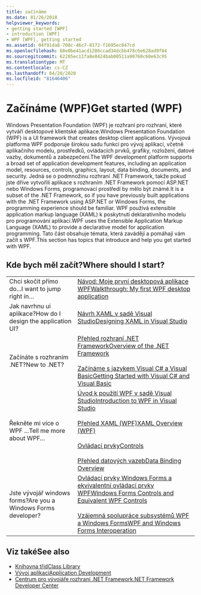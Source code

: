 ```yaml
---
title: začínáme
ms.date: 01/26/2018
helpviewer_keywords:
- getting started [WPF]
- introduction [WPF]
- WPF [WPF], getting started
ms.assetid: 04f91da8-708c-46c7-8172-f1695ec847cd
ms.openlocfilehash: 68e0be41acd1206ccad34dcbb478c6e628ad9f04
ms.sourcegitcommit: 62285ec11fa8e8424bab00511a90760c60e63c95
ms.translationtype: MT
ms.contentlocale: cs-CZ
ms.lasthandoff: 04/20/2020
ms.locfileid: "81646406"
---
```

# <a name="get-started-wpf"></a><span data-ttu-id="af274-102">Začínáme (WPF)</span><span class="sxs-lookup"><span data-stu-id="af274-102">Get started (WPF)</span></span>

<span data-ttu-id="af274-103">Windows Presentation Foundation (WPF) je rozhraní pro rozhraní, které vytváří desktopové klientské aplikace.</span><span class="sxs-lookup"><span data-stu-id="af274-103">Windows Presentation Foundation (WPF) is a UI framework that creates desktop client applications.</span></span> <span data-ttu-id="af274-104">Vývojová platforma WPF podporuje širokou sadu funkcí pro vývoj aplikací, včetně aplikačního modelu, prostředků, ovládacích prvků, grafiky, rozložení, datové vazby, dokumentů a zabezpečení.</span><span class="sxs-lookup"><span data-stu-id="af274-104">The WPF development platform supports a broad set of application development features, including an application model, resources, controls, graphics, layout, data binding, documents, and security.</span></span> <span data-ttu-id="af274-105">Jedná se o podmnožinu rozhraní .NET Framework, takže pokud jste dříve vytvořili aplikace s rozhraním .NET Framework pomocí ASP.NET nebo Windows Forms, programovací prostředí by mělo být známé.</span><span class="sxs-lookup"><span data-stu-id="af274-105">It is a subset of the .NET Framework, so if you have previously built applications with the .NET Framework using ASP.NET or Windows Forms, the programming experience should be familiar.</span></span> <span data-ttu-id="af274-106">WPF používá extensible application markup language (XAML) k poskytnutí deklarativního modelu pro programování aplikací.</span><span class="sxs-lookup"><span data-stu-id="af274-106">WPF uses the Extensible Application Markup Language (XAML) to provide a declarative model for application programming.</span></span> <span data-ttu-id="af274-107">Tato část obsahuje témata, která zavádějí a pomáhají vám začít s WPF.</span><span class="sxs-lookup"><span data-stu-id="af274-107">This section has topics that introduce and help you get started with WPF.</span></span>  
  
## <a name="where-should-i-start"></a><span data-ttu-id="af274-108">Kde bych měl začít?</span><span class="sxs-lookup"><span data-stu-id="af274-108">Where should I start?</span></span>  
  
|||  
|-|-|  
|<span data-ttu-id="af274-109">Chci skočit přímo do...</span><span class="sxs-lookup"><span data-stu-id="af274-109">I want to jump right in…</span></span>|[<span data-ttu-id="af274-110">Návod: Moje první desktopová aplikace WPF</span><span class="sxs-lookup"><span data-stu-id="af274-110">Walkthrough: My first WPF desktop application</span></span>](walkthrough-my-first-wpf-desktop-application.md)|  
|<span data-ttu-id="af274-111">Jak navrhnu ui aplikace?</span><span class="sxs-lookup"><span data-stu-id="af274-111">How do I design the application UI?</span></span>|[<span data-ttu-id="af274-112">Návrh XAML v sadě Visual Studio</span><span class="sxs-lookup"><span data-stu-id="af274-112">Designing XAML in Visual Studio</span></span>](/visualstudio/designers/designing-xaml-in-visual-studio)|  
|<span data-ttu-id="af274-113">Začínáte s rozhraním .NET?</span><span class="sxs-lookup"><span data-stu-id="af274-113">New to .NET?</span></span>|[<span data-ttu-id="af274-114">Přehled rozhraní .NET Framework</span><span class="sxs-lookup"><span data-stu-id="af274-114">Overview of the .NET Framework</span></span>](../../get-started/overview.md)<br /><br /> [<span data-ttu-id="af274-115">Začínáme s jazykem Visual C# a Visual Basic</span><span class="sxs-lookup"><span data-stu-id="af274-115">Getting Started with Visual C# and Visual Basic</span></span>](/visualstudio/ide/quickstart-visual-basic-console)|  
|<span data-ttu-id="af274-116">Řekněte mi více o WPF ...</span><span class="sxs-lookup"><span data-stu-id="af274-116">Tell me more about WPF…</span></span>|[<span data-ttu-id="af274-117">Úvod k použití WPF v sadě Visual Studio</span><span class="sxs-lookup"><span data-stu-id="af274-117">Introduction to WPF in Visual Studio</span></span>](introduction-to-wpf-in-vs.md)<br /><br /> [<span data-ttu-id="af274-118">Přehled XAML (WPF)</span><span class="sxs-lookup"><span data-stu-id="af274-118">XAML Overview (WPF)</span></span>](../../../desktop-wpf/fundamentals/xaml.md)<br /><br /> [<span data-ttu-id="af274-119">Ovládací prvky</span><span class="sxs-lookup"><span data-stu-id="af274-119">Controls</span></span>](../controls/index.md)<br /><br /> [<span data-ttu-id="af274-120">Přehled datových vazeb</span><span class="sxs-lookup"><span data-stu-id="af274-120">Data Binding Overview</span></span>](../../../desktop-wpf/data/data-binding-overview.md)|  
|<span data-ttu-id="af274-121">Jste vývojář windows forms?</span><span class="sxs-lookup"><span data-stu-id="af274-121">Are you a Windows Forms developer?</span></span>|[<span data-ttu-id="af274-122">Ovládací prvky Windows Forms a ekvivalentní ovládací prvky WPF</span><span class="sxs-lookup"><span data-stu-id="af274-122">Windows Forms Controls and Equivalent WPF Controls</span></span>](../advanced/windows-forms-controls-and-equivalent-wpf-controls.md)<br /><br /> [<span data-ttu-id="af274-123">Vzájemná spolupráce subsystémů WPF a Windows Forms</span><span class="sxs-lookup"><span data-stu-id="af274-123">WPF and Windows Forms Interoperation</span></span>](../advanced/wpf-and-windows-forms-interoperation.md)|  
  
## <a name="see-also"></a><span data-ttu-id="af274-124">Viz také</span><span class="sxs-lookup"><span data-stu-id="af274-124">See also</span></span>

- [<span data-ttu-id="af274-125">Knihovna tříd</span><span class="sxs-lookup"><span data-stu-id="af274-125">Class Library</span></span>](../class-library-wpf.md)
- [<span data-ttu-id="af274-126">Vývoj aplikací</span><span class="sxs-lookup"><span data-stu-id="af274-126">Application Development</span></span>](../app-development/index.md)
- [<span data-ttu-id="af274-127">Centrum pro vývojáře rozhraní .NET Framework</span><span class="sxs-lookup"><span data-stu-id="af274-127">.NET Framework Developer Center</span></span>](https://dotnet.microsoft.com)

